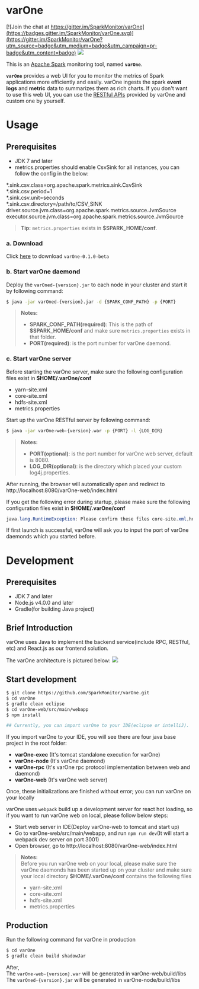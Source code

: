 **varOne**
===================

[![Join the chat at https://gitter.im/SparkMonitor/varOne](https://badges.gitter.im/SparkMonitor/varOne.svg)](https://gitter.im/SparkMonitor/varOne?utm_source=badge&utm_medium=badge&utm_campaign=pr-badge&utm_content=badge)
<img src='http://sparkmonitor.github.io/varOne/images/demo1.png' />

This is an [Apache Spark](http://spark.apache.org/) monitoring tool, named **```varOne```**.

**```varOne```** provides a web UI for you to monitor the metrics of Spark applications more efficiently and easily. varOne ingests the spark **event logs** and **metric** data to summarizes them as rich charts. If you don't want to use this web UI, you can use the [RESTful APIs](/docs/api.md) provided by varOne and custom one by yourself.


# **Usage**

## Prerequisites
- JDK 7 and later
- metrics.properties should enable CsvSink for all instances, you can follow the config in the below:
<div>
*.sink.csv.class=org.apache.spark.metrics.sink.CsvSink</br>
*.sink.csv.period=1</br>
*.sink.csv.unit=seconds</br>
*.sink.csv.directory=/path/to/CSV_SINK</br>
driver.source.jvm.class=org.apache.spark.metrics.source.JvmSource</br>
executor.source.jvm.class=org.apache.spark.metrics.source.JvmSource</br>
</div>

> **Tip:** ```metrics.properties``` exists in **$SPARK_HOME/conf**.


### a. Download

Click [here](http://sparkmonitor.github.io/varOne/varOne-0.1.0-beta.zip) to download ```varOne-0.1.0-beta```

### b. Start varOne daemond
Deploy the ```varOned-{version}.jar``` to each node in your cluster and start it by following command:
```bash
$ java -jar varOned-{version}.jar -d {SPARK_CONF_PATH} -p {PORT}
```
> **Notes:**   
>    
> - **SPARK_CONF_PATH(required)**: This is the path of **$SPARK_HOME/conf** and make sure ```metrics.properties``` exists in that folder.</br>
> - **PORT(required)**: is the port number for varOne daemond.

### c. Start varOne server
Before starting the varOne server, make sure the following configuration files exist in **$HOME/.varOne/conf**
* yarn-site.xml
* core-site.xml
* hdfs-site.xml
* metrics.properties

Start up the varOne RESTful server by following command:
```bash
$ java -jar varOne-web-{version}.war -p {PORT} -l {LOG_DIR}
```
> **Notes:**   
>     
> - **PORT(optional)**: is the port number for varOne web server, default is 8080.   
> - **LOG_DIR(optional)**: is the directory which placed your custom log4j.properties.


After running, the browser will automatically open and redirect to http://localhost:8080/varOne-web/index.html

If you get the following error during startup, please make sure the following configuration files exist in **$HOME/.varOne/conf**
```java
java.lang.RuntimeException: Please confirm these files core-site.xml,hdfs-site.xml,yarn-site.xml,metrics.properties exist in the /home/user1/.varone/conf
```
If first launch is successful, varOne will ask you to input the port of varOne daemonds which you started before.


# **Development**

## Prerequisites
- JDK 7 and later
- Node.js v4.0.0 and later
- Gradle(for building Java project)

## Brief Introduction 
varOne uses Java to implement the backend service(include RPC, RESTful, etc) and React.js as our frontend solution.   

The varOne architecture is pictured below: 
<img src='http://sparkmonitor.github.io/varOne/images/varOne_arch.png'/>

## Start development
```bash
$ git clone https://github.com/SparkMonitor/varOne.git
$ cd varOne
$ gradle clean eclipse
$ cd varOne-web/src/main/webapp
$ npm install

## Currently, you can import varOne to your IDE(eclipse or intelliJ).
```

If you import varOne to your IDE, you will see there are four java base project in the root folder:
* **varOne-exec** (It's tomcat standalone execution for varOne)
* **varOne-node** (It's varOne daemond)
* **varOne-rpc**  (It's varOne rpc protocol implementation between web and daemond)
* **varOne-web**  (It's varOne web server)

Once, these initializations are finished without error; you can run varOne on your locally   

varOne uses <code>webpack</code> build up a development server for react hot loading, so if you want to run varOne web on local, please follow below steps:
* Start web server in IDE(Deploy varOne-web to tomcat and start up)
* Go to varOne-web/src/main/webapp, and run ```npm run dev```(It will start a webpack dev server on port 3001)
* Open browser, go to http://localhost:8080/varOne-web/index.html

> **Notes:**   
> Before you run varOne web on your local, 
> please make sure the varOne daemonds has been started up on your cluster and 
> make sure your local directory **$HOME/.varOne/conf** contains the following files
> - yarn-site.xml
> - core-site.xml
> - hdfs-site.xml
> - metrics.properties

## Production
Run the following command for varOne in production
```bash
$ cd varOne
$ gradle clean build shadowJar 
```
After,   
The <code>varOne-web-{version}.war</code> will be generated in varOne-web/build/libs   
The <code>varOned-{version}.jar</code> will be generated in varOne-node/build/libs
